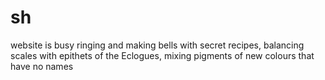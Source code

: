 # sh
website is busy ringing and making bells with secret recipes, balancing scales with epithets of the Eclogues, mixing pigments of new colours that have no names
